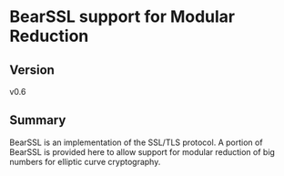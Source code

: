 # BearSSL support for Modular Reduction

## Version
v0.6

## Summary
BearSSL is an implementation of the SSL/TLS protocol. A portion of BearSSL is provided here to allow support for modular reduction of big numbers for elliptic curve cryptography.
